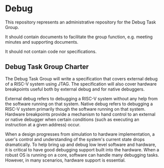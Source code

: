 # Debug

This repository represents an administrative repository for the Debug Task Group.

It should contain documents to facilitate the group function, e.g. meeting minutes and supporting documents.

It should not contain code nor specifications.

## Debug Task Group Charter

The Debug Task Group will write a specification that covers external debug of a
RISC-V system using JTAG. The specification will also cover hardware breakpoints
useful both by external debug and for native debuggers.

External debug refers to debugging a RISC-V system without any help from the
software running on that system. Native debug refers to debugging a RISC-V
system primarily though the software running on that system. Hardware
breakpoints provide a mechanism to hand control to an external or native
debugger when certain conditions (such as executing an instruction at a given
address) occur.

When a design progresses from simulation to hardware implementation, a user's
control and understanding of the system's current state drops dramatically. To
help bring up and debug low level software and hardware, it is critical to have
good debugging support built into the hardware. When a robust OS is running on a
core, software can handle many debugging tasks. However, in many scenarios,
hardware support is essential.
